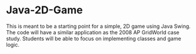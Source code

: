 # Java-2D-Game
This is meant to be a starting point for a simple, 2D game using Java Swing. The code will have a similar application as the 2008 AP GridWorld case study. Students will be able to focus on implementing classes and game logic. 
